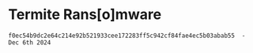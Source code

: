 # Termite Rans[o]mware 
```
f0ec54b9dc2e64c214e92b521933cee172283ff5c942cf84fae4ec5b03abab55  - Dec 6th 2024
```
